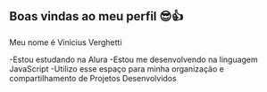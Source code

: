 ## Boas vindas ao meu perfil 😎👍

Meu nome é Vinicius Verghetti

-Estou estudando na Alura
-Estou me desenvolvendo na linguagem JavaScript
-Utilizo esse espaço para minha organização e compartilhamento de Projetos Desenvolvidos
